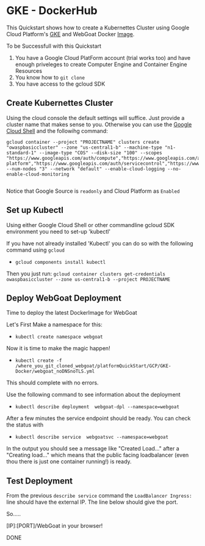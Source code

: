 # GKE - DockerHub

This Quickstart shows how to create a Kubernettes Cluster using Google Cloud Platform's [GKE](https://cloud.google.com/container-engine/) and WebGoat Docker [Image](https://hub.docker.com/r/webgoat/webgoat-8.0/). 

To be Successfull with this Quickstart

1. You have a Google Cloud PlatForm account (trial works too) and have enough priveleges to create Computer Engine and Container Engine Resources
2. You know how to `git clone`
3. You have access to the gcloud SDK

## Create Kubernettes Cluster

Using the cloud console the default settings will suffice. Just provide a cluster name that makes sense to you. Otherwise you can use the [Google Cloud Shell](https://cloud.google.com/shell/docs/) and the followihg command: 


```
gcloud container --project "PROJECTNAME" clusters create "owaspbasiccluster" --zone "us-central1-b" --machine-type "n1-standard-1" --image-type "COS" --disk-size "100" --scopes "https://www.googleapis.com/auth/compute","https://www.googleapis.com/auth/devstorage.read_only","https://www.googleapis.com/auth/logging.write","https://www.googleapis.com/auth/cloud-platform","https://www.googleapis.com/auth/servicecontrol","https://www.googleapis.com/auth/service.management.readonly","https://www.googleapis.com/auth/trace.append","https://www.googleapis.com/auth/source.read_only" --num-nodes "3" --network "default" --enable-cloud-logging --no-enable-cloud-monitoring


```

Notice that Google Source is `readonly` and Cloud Platform as `Enabled`


## Set up Kubectl

Using either Google Cloud Shell or other commandline gcloud SDK environment you need to set-up 'kubectl'

If you have not already installed 'Kubectl' you can do so with the following command using `gcloud`
- `gcloud components install kubectl` 

Then you just run:
`gcloud container clusters get-credentials owaspbasiccluster --zone us-central1-b --project PROJECTNAME`


## Deploy WebGoat Deployment

Time to deploy the latest DockerImage for WebGoat


Let's First Make a namespace for this: 
- `kubectl create namespace webgoat`

Now it is time to make the magic happen!

- `kubectl create -f /where_you_git_cloned_webgoat/platformQuickStart/GCP/GKE-Docker/webgoat_noDNSnoTLS.yml`

This should complete with no errors.

Use the following command to see information about the deployment
- `kubectl describe deployment  webgoat-dpl --namespace=webgoat`

After a few minutes the service endpoint should be ready. You can check the status with
- `kubectl describe service  webgoatsvc --namespace=webgoat`

In the output you should see a message like "Created Load..."  after a "Creating load..." which means that the public facing loadbalancer (even thou there is just one container running!) is ready.


## Test Deployment

From the previous `describe service` command the `LoadBalancer Ingress:` line should have the external IP. The line below should give the port.

So.....

[IP]:[PORT]/WebGoat in your browser!

DONE


